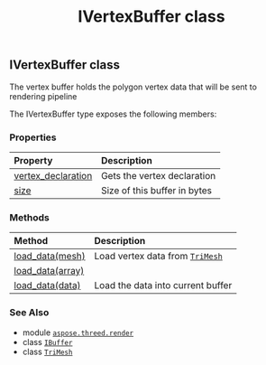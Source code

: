 ﻿---
title: IVertexBuffer class
second_title: Aspose.3D for Python via .NET API References
description: 
type: docs
weight: 190
url: /python-net/aspose.threed.render/ivertexbuffer/
is_root: false
---

## IVertexBuffer class

The vertex buffer holds the polygon vertex data that will be sent to rendering pipeline



The IVertexBuffer type exposes the following members:

### Properties
| Property | Description |
| :- | :- |
| [vertex_declaration](/3d/python-net/aspose.threed.render/ivertexbuffer/vertex_declaration) | Gets the vertex declaration |
| [size](/3d/python-net/aspose.threed.render/ivertexbuffer/size) | Size of this buffer in bytes |


### Methods
| Method | Description |
| :- | :- |
| [load_data(mesh)](/3d/python-net/aspose.threed.render/ivertexbuffer/load_data/#aspose.threed.entities.TriMesh) | Load vertex data from [`TriMesh`](/3d/python-net/aspose.threed.entities/trimesh) |
| [load_data(array)](/3d/python-net/aspose.threed.render/ivertexbuffer/load_data/#Array) |  |
| [load_data(data)](/3d/python-net/aspose.threed.render/ivertexbuffer/load_data/#bytes) | Load the data into current buffer |



### See Also
* module [`aspose.threed.render`](..)
* class [`IBuffer`](/3d/python-net/aspose.threed.render/ibuffer)
* class [`TriMesh`](/3d/python-net/aspose.threed.entities/trimesh)

